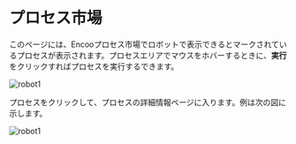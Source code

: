 # プロセス市場

このページには、Encooプロセス市場でロボットで表示できるとマークされているプロセスが表示されます。プロセスエリアでマウスをホバーするときに、**実行**をクリックすればプロセスを実行するできます。

![robot1](https://docimages.blob.core.chinacloudapi.cn/images/Robot/flowmarket20201201.png)

プロセスをクリックして、プロセスの詳細情報ページに入ります。例は次の図に示します。

![robot1](https://docimages.blob.core.chinacloudapi.cn/images/Robot/flowmarketdetail20201201.png)